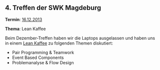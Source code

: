 ## 4. Treffen der SWK Magdeburg

**Termin**: [16.12.2013](http://www.softwerkskammer.org/activities/magdeburg_treffen_4)

**Thema**: Lean Kaffee

Beim Dezember-Treffen haben wir die Laptops ausgelassen und haben uns in einem [Lean Kaffee](http://german.leancoffee.org/) zu folgenden Themen diskutiert:

* Pair Programming & Teamwork
* Event Based Components
* Problemanalyse & Flow Design